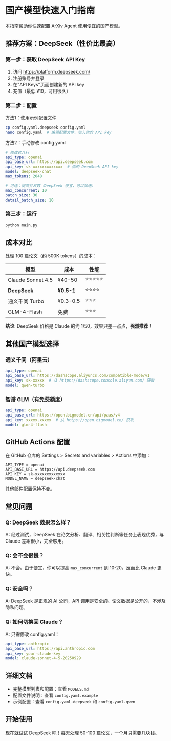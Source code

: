 # 国产模型快速入门指南

本指南帮助你快速配置 ArXiv Agent 使用便宜的国产模型。

## 推荐方案：DeepSeek（性价比最高）

### 第一步：获取 DeepSeek API Key

1. 访问 https://platform.deepseek.com/
2. 注册账号并登录
3. 在"API Keys"页面创建新的 API key
4. 充值（最低 ¥10，可用很久）

### 第二步：配置

方法1：使用示例配置文件
```bash
cp config.yaml.deepseek config.yaml
nano config.yaml  # 编辑配置文件，填入你的 API key
```

方法2：手动修改 config.yaml
```yaml
# 修改这几行
api_type: openai
api_base_url: https://api.deepseek.com
api_key: sk-xxxxxxxxxxxxx  # 你的 DeepSeek API key
model: deepseek-chat
max_tokens: 2048

# 可选：提高并发数（DeepSeek 便宜，可以加速）
max_concurrent: 10
batch_size: 30
detail_batch_size: 10
```

### 第三步：运行

```bash
python main.py
```

## 成本对比

处理 100 篇论文（约 500K tokens）的成本：

| 模型 | 成本 | 性能 |
|------|------|------|
| Claude Sonnet 4.5 | ¥40-50 | ⭐⭐⭐⭐⭐ |
| **DeepSeek** | **¥0.5-1** | ⭐⭐⭐⭐ |
| 通义千问 Turbo | ¥0.3-0.5 | ⭐⭐⭐ |
| GLM-4-Flash | 免费 | ⭐⭐⭐ |

**结论**: DeepSeek 价格是 Claude 的约 1/50，效果只差一点点，**强烈推荐**！

## 其他国产模型选择

### 通义千问（阿里云）

```yaml
api_type: openai
api_base_url: https://dashscope.aliyuncs.com/compatible-mode/v1
api_key: sk-xxxxx  # 从 https://dashscope.console.aliyun.com/ 获取
model: qwen-turbo
```

### 智谱 GLM（有免费额度）

```yaml
api_type: openai
api_base_url: https://open.bigmodel.cn/api/paas/v4
api_key: xxxxx.xxxxx  # 从 https://open.bigmodel.cn/ 获取
model: glm-4-flash
```

## GitHub Actions 配置

在 GitHub 仓库的 Settings > Secrets and variables > Actions 中添加：

```
API_TYPE = openai
API_BASE_URL = https://api.deepseek.com
API_KEY = sk-xxxxxxxxxxxxx
MODEL_NAME = deepseek-chat
```

其他邮件配置保持不变。

## 常见问题

### Q: DeepSeek 效果怎么样？
A: 经过测试，DeepSeek 在论文分析、翻译、相关性判断等任务上表现优秀，与 Claude 差距很小，完全够用。

### Q: 会不会很慢？
A: 不会。由于便宜，你可以提高 `max_concurrent` 到 10-20，反而比 Claude 更快。

### Q: 安全吗？
A: DeepSeek 是正规的 AI 公司，API 调用是安全的。论文数据是公开的，不涉及隐私问题。

### Q: 如何切换回 Claude？
A: 只需修改 config.yaml：
```yaml
api_type: anthropic
api_base_url: https://api.anthropic.com
api_key: your-claude-key
model: claude-sonnet-4-5-20250929
```

## 详细文档

- 完整模型列表和配置：查看 `MODELS.md`
- 配置文件说明：查看 `config.yaml.example`
- 示例配置：查看 `config.yaml.deepseek` 和 `config.yaml.qwen`

## 开始使用

现在就试试 DeepSeek 吧！每天处理 50-100 篇论文，一个月只需要几块钱。

